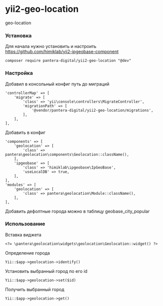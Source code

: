 # yii2-geo-location

geo-location

### Установка

Для начала нужно установить и настроить https://github.com/himiklab/yii2-ipgeobase-component

```
composer require pantera-digital/yii2-geo-location "@dev"
```
### Настройка
Добавил в консольный конфиг путь до миграций
```
'controllerMap' => [
    'migrate' => [
        'class' => 'yii\console\controllers\MigrateController',
        'migrationPath' => [
            '@vendor/pantera-digital/yii2-geo-location/migrations',
        ],
    ],
],
```
Добавить в конфиг
```
'components' => [
    'geolocation' => [
        'class' => pantera\geolocation\components\Geolocation::className(),
    ],
    'ipgeobase' => [
        'class' => 'himiklab\ipgeobase\IpGeoBase',
        'useLocalDB' => true,
    ],
],
'modules' => [
    'geolocation' => [
        'class' => pantera\geolocation\Module::className(),
    ],
],
```
Добавить дефолтные города можно в таблицу geobase_city_popular
### Использование
Вставка виджета
```
<?= \pantera\geolocation\widgets\geolocation\Geolocation::widget() ?>
```
Определение города
```
Yii::$app->geolocation->identify()
```
Установить выбранный город по его id
```
Yii::$app->geolocation->set($id)
```
Получить выбранный город
```
Yii::$app->geolocation->get()
```